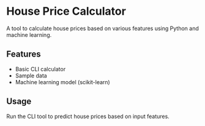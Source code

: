 # House Price Calculator

A tool to calculate house prices based on various features using Python and machine learning.

## Features
- Basic CLI calculator
- Sample data
- Machine learning model (scikit-learn)

## Usage
Run the CLI tool to predict house prices based on input features.
